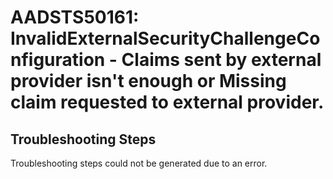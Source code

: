 # AADSTS50161: InvalidExternalSecurityChallengeConfiguration - Claims sent by external provider isn't enough or Missing claim requested to external provider.


## Troubleshooting Steps
Troubleshooting steps could not be generated due to an error.